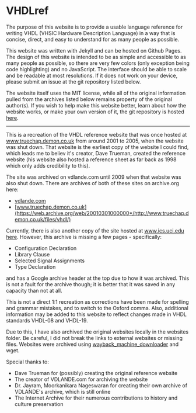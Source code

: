 # VHDLref

The purpose of this website is to provide a usable language reference for writing VHDL (VHSIC Hardware Description Language) in a way that is concise, direct, and easy to understand for as many people as possible.

This website was written with Jekyll and can be hosted on Github Pages. The design of this website is intended to be as simple and accessible to as many people as possible, so there are very few colors (only exception being code highlighting) and no JavaScript. The interface should be able to scale and be readable at most resolutions. If it does not work on your device, please submit an issue at the git repository listed below.

The website itself uses the MIT license, while all of the original information pulled from the archives listed below remains property of the original author(s). If you wish to help make this website better, learn about how the website works, or make your own version of it, the git repository is hosted [here](https://github.com/nobodywasishere/vhdlref).

---

This is a recreation of the VHDL reference website that was once hosted at www.truechap.demon.co.uk from around 2001 to 2005, when the website was shut down. That website is the earliest copy of the website I could find, which leads me to believ it's creator, Dave Trueman, created the reference website (his website also hosted a reference sheet as far back as 1998 which only adds credibility to this).

The site was archived on vdlande.com until 2009 when that website was also shut down. There are archives of both of these sites on archive.org here:
* [vdlande.com](https://web.archive.org/web/20090801000000*/http://www.vdlande.com/VHDL/)
* [www.truechap.demon.co.uk](https://web.archive.org/web/20010301000000*/http://www.truechap.demon.co.uk/files/vhdl/)

Currently, there is also another copy of the site hosted at www.ics.uci.edu [here](https://www.ics.uci.edu/~jmoorkan/vhdlref). However, this archive is missing a few pages - specifically:
* Configuration Declaration
* Library Clause
* Selected Signal Assignments
* Type Declaration

and has a Google archive header at the top due to how it was archived. This is not a fault for the archive though; it is better that it was saved in any capacity than not at all.

This is not a direct 1:1 recreation as corrections have been made for spelling and grammar mistakes, and to switch to the Oxford comma. Also, additional information may be added to this website to reflect changes made in VHDL standards VHDL-08 and VHDL-19.

Due to this, I have also archived the original websites locally in the websites folder. Be careful, I did not break the links to external websites or missing files. Websites were archived using [wayback_machine_downloader](https://github.com/hartator/wayback-machine-downloader) and wget.

Special thanks to:
* Dave Trueman for (possibly) creating the original reference website
* The creator of VDLANDE.com for archiving the website
* Dr. Jayram, Moorkanikara Nageswaran for creating their own archive of VDLANDE's archive, which is still online
* The Internet Archive for their numerous contributions to history and culture preservation
